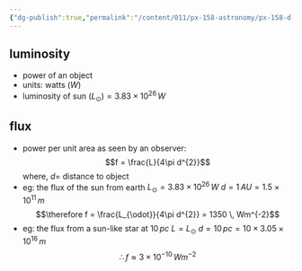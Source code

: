 ```yaml
---
{"dg-publish":true,"permalink":"/content/011/px-158-astronomy/px-158-d-fluxes-and-magnitudes/px-158-d1-luminosity-and-flux/","noteIcon":"1","created":"2024-11-25T10:50:32.000+00:00","updated":"2024-11-26T20:13:13.164+00:00"}
---
```


## luminosity
- power of an object
- units: watts ($W$)
- luminosity of sun $(L_{\odot}) = 3.83\times10^{26}\, W$
## flux
- power per unit area as seen by an observer: 
$$f = \frac{L}{4\pi d^{2}}$$
	where, $d=$ distance to object
- eg: the flux of the sun from earth
		$L_{\odot}= 3.83\times10^{26}\, W$
		$d = 1 \, AU = 1.5\times10^{11}\,m$
		$$\therefore f = \frac{L_{\odot}}{4\pi d^{2}} = 1350 \, Wm^{-2}$$
- eg: the flux from a sun-like star at $10 \, pc$
		$L = L_\odot$
		$d = 10 \, pc = 10 \times 3.05\times10^{16}\,m$
		$$\therefore f \approx 3\times10^{-10}\,Wm^{-2}$$
		